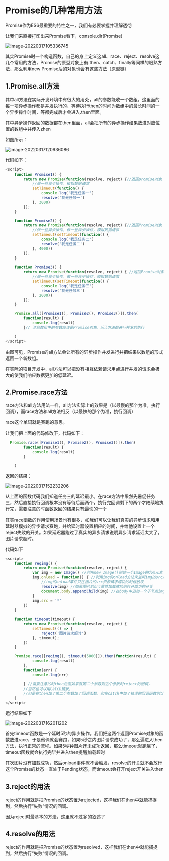 # Promise的几种常用方法

Promise作为ES6最重要的特性之一，我们有必要掌握并理解透彻

让我们来直接打印出来Promise看下，console.dir(Promise)

![image-20220317105336745](C:\Users\qqq\AppData\Roaming\Typora\typora-user-images\image-20220317105336745.png)



其实Promise时一个构造函数，自己的身上定义这all、race、reject、resolve这几个常用的方法，Promise的原型对象上有.then、catch、finally等同样的眼熟方法，那么利用new Promise后的对象也会有这些方法（原型链）

## 1.Promise.all方法

其中all方法在实际开发环境中有很大的用处，all的参数能收一个数组，这里面的每一项异步操作都是并发执行的，等待执行then的时间为数组中的最长时间的一个异步操作时间，等都完成后才会进入.then里面。

其中异步操作返回的数据都在then里面，all会把所有的异步操作结果放进对应位置的数组中并传入zhen

如图所示：



![image-20220317120936086](C:\Users\qqq\AppData\Roaming\Typora\typora-user-images\image-20220317120936086.png)

代码如下：

```js
<script>
    function Promise1() {
        return new Promise(function(resolve, reject) {//返回promise对象
            //做一些异步操作，模拟数据请求
            setTimeout(function() {
                console.log('我是任务一')
                resolve('我是任务一')
            }, 3000)
        });
    }

    function Promise2() {
        return new Promise(function(resolve, reject) {//返回Promise对象
            //做一些异步操作，做一些异步操作，模拟数据请求
            setTimeout(setTimeout(function() {
                console.log('我是任务二')
                resolve('我是任务二')
            }, 4000))
        });
    }

    function Promise3() {
        return new Promise(function(resolve, reject) { //返回Promise对象
            //做一些异步操作，做一些异步操作，模拟数据请求
            setTimeout(setTimeout(function() {
                console.log('我是任务三')
                resolve('我是任务三')
            }, 2000))
        });
    }

    Promise.all([Promise1(), Promise2(), Promise3()]).then(
        function(result) {
            console.log(result)
        }// 注意数组中的参数应该是Promise对象，all方法都进行并发的执行

    )
</script>
```



由图可见，Promise的all方法会让所有的异步操作并发进行并把结果以数组的形式返回一个新数组。

在实际的项目开发中，all方法可以把没有相互依赖请求用all进行并发的请求会极大的使我们响应数据更加的低延迟。



## 2.Promise.race方法

race方法和all方法用法一样，all方法实际上的效果是（以最慢的那个为准，执行回调），而race方法和all方法相反（以最快的那个为准，执行回调）

race这个单词就是赛跑的意思。

让我们把上面的代码修改下，代码如下：



```js
  Promise.race([Promise1(), Promise2(), Promise3()]).then(
        function(result) {
            console.log(result)
        }

    )
```

返回的结果：

![image-20220317152232206](C:\Users\qqq\AppData\Roaming\Typora\typora-user-images\image-20220317152232206.png)



从上面的函数代码我们知道任务三的延迟最小。在race方法中果然先暑促任务三，然后直接执行回调根本没有等待后面两个，执行完回调剩下的两个才陆续地执行完，需要注意的时函数返回的结果只有最快的一个

其实race函数的作用使用场景也有很多，如我们可以让我们真实的异步请求和用延时器模拟的异步请求赛跑，并给延时器设置相应的时间，并给他设置上一个reject失败的开关。如果延迟器跑过了真实的异步请求说明异步请求延迟太大了，图片请求超时。

代码如下





```js
<script>
    function reqimg() {
        return new Promise(function(resolve, reject) {
            var img = new Image() //利用new Image()创建一个Image的dom元素
            img.onload = function() { //利用img的onload方法来监听img的src属性时候加载成功，
                //img的onload事件只在图片的src资源请求成功的时候触发
                resolve(img) //如果图片的src属性加载成功则打开成功的开关
                document.body.appendChild(img) //在body中追加一个子节点img，用于把照片显示在网页上
            }
            img.src = '*'
        })
    }

    function timeout(timeout) {
        return new Promise(function(resolve, reject) {
            setTimeout(() => {
                reject('图片请求超时')
            }, timeout);
        })
    }

    Promise.race([reqimg(), timeout(5000)]).then(function(result) {
            console.log(result)
        },
        function(err) {
            console.log(err)

        } //需要注意的时then后面如果有第二个参数则这个参数时reject的回调，
        //当然也可以用catch捕获，
        //但是在then加了第二个参数加了回调函数，和在catch中加了错误的回调函数则then会覆盖catch相当于没写
    )
</script>
```





运行结果如下

![image-20220317162011202](C:\Users\qqq\AppData\Roaming\Typora\typora-user-images\image-20220317162011202.png)

首先timeout函数是一个延时5秒的异步操作。我们把这两个返回Promise对象的函数放进race，于是他俩就会赛跑，如果5秒之内图片请求成功了，那么遍进入then方法，执行正常的流程。如果5秒钟图片还未成功返回，那么timeout就跑赢了，timeout函数就会执行完毕并进入then提醒加载超时



其次图片没有加载成功，然后onload事件就不会触发，resolve的开关就不会放行这个Promise的状态一直处于Pending状态，而timeout会打开reject开关进入then



## 3.reject的用法



reject的作用就是把Promise的状态置为rejected，这样我们在then中就能捕捉到，然后执行“失败”情况的回调。

因为reject时最基本的方法，这里就不过多的叙述了



## 4.resolve的用法

reject的作用就是把Promise的状态置为resolved，这样我们在then中就能捕捉到，然后执行“失败”情况的回调。

